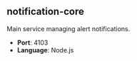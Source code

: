## notification-core

Main service managing alert notifications.

- **Port**: 4103
- **Language**: Node.js

